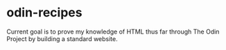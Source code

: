 # odin-recipes

Current goal is to prove my knowledge of HTML thus far through The Odin Project by building a standard website.